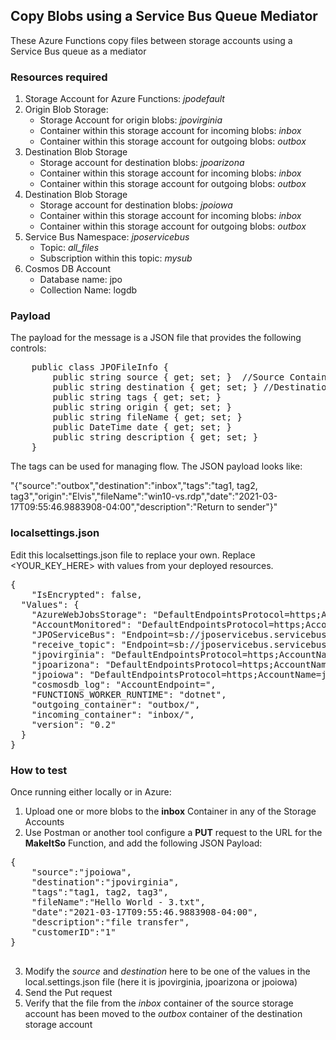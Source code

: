 ﻿## Copy Blobs using a Service Bus Queue Mediator
These Azure Functions copy files between storage accounts using a Service Bus queue as a mediator

### Resources required 
1. Storage Account for Azure Functions: *jpodefault*
2. Origin Blob Storage:
	* Storage Account for origin blobs: *jpovirginia*
    * Container within this storage account for incoming blobs: *inbox*
	* Container within this storage account for outgoing blobs: *outbox*
3. Destination Blob Storage
	* Storage account for destination blobs: *jpoarizona*
    * Container within this storage account for incoming blobs: *inbox*
	* Container within this storage account for outgoing blobs: *outbox*
4. Destination Blob Storage
	* Storage account for destination blobs: *jpoiowa*
    * Container within this storage account for incoming blobs: *inbox*
	* Container within this storage account for outgoing blobs: *outbox*
5. Service Bus Namespace: *jposervicebus*
	* Topic: *all_files*
	* Subscription within this topic: *mysub*
5. Cosmos DB Account
    * Database name: jpo
    * Collection Name: logdb


### Payload
The payload for the message is a JSON file that provides the following controls:
<pre>
    public class JPOFileInfo {
        public string source { get; set; }  //Source Container Name
        public string destination { get; set; } //Destination Container name
        public string tags { get; set; }
        public string origin { get; set; }
        public string fileName { get; set; }
        public DateTime date { get; set; }
        public string description { get; set; }
    }
</pre>
The tags can be used for managing flow. The JSON payload looks like:

"{"source":"outbox","destination":"inbox","tags":"tag1, tag2, tag3","origin":"Elvis","fileName":"win10-vs.rdp","date":"2021-03-17T09:55:46.9883908-04:00","description":"Return to sender"}"


### localsettings.json
Edit this localsettings.json file to replace your own. Replace <YOUR_KEY_HERE> with values from your deployed resources.
<pre>
{
    "IsEncrypted": false,
  "Values": {
    "AzureWebJobsStorage": "DefaultEndpointsProtocol=https;AccountName=jpodefault;AccountKey=<YOUR_KEY_HERE>;EndpointSuffix=core.usgovcloudapi.net", //DefaultEndpointsProtocol=https;AccountName=rcdev1;AccountKey=kaqcWkmMv+51mwlw19bnhu4+a7rk5YnzwcXHqvG1ambF3mF6jkzRQwUbvihoPh7+WL1p5V6YE15DoCKyk86IgQ==;BlobEndpoint=https://rcdev1.blob.core.windows.net/;TableEndpoint=https://rcdev1.table.core.windows.net/;QueueEndpoint=https://rcdev1.queue.core.windows.net/;FileEndpoint=https://rcdev1.file.core.windows.net/",
    "AccountMonitored": "DefaultEndpointsProtocol=https;AccountName=jpovirginia;AccountKey=<YOUR_KEY_HERE>;EndpointSuffix=core.usgovcloudapi.net",
    "JPOServiceBus": "Endpoint=sb://jposervicebus.servicebus.usgovcloudapi.net/;SharedAccessKeyName=RootManageSharedAccessKey;SharedAccessKey<YOUR_KEY_HERE>",
    "receive_topic": "Endpoint=sb://jposervicebus.servicebus.usgovcloudapi.net/;SharedAccessKeyName=receive;SharedAccessKey=<YOUR_KEY_HERE>",
    "jpovirginia": "DefaultEndpointsProtocol=https;AccountName=jpovirginia;AccountKey=<YOUR_KEY_HERE>;EndpointSuffix=core.usgovcloudapi.net",
    "jpoarizona": "DefaultEndpointsProtocol=https;AccountName=jpoarizona;AccountKey=<YOUR_KEY_HERE>;EndpointSuffix=core.usgovcloudapi.net",
    "jpoiowa": "DefaultEndpointsProtocol=https;AccountName=jpoiowa;AccountKey=<YOUR_KEY_HERE>;EndpointSuffix=core.usgovcloudapi.net",
    "cosmosdb_log": "AccountEndpoint=<YOUR_KEY_HERE>",
    "FUNCTIONS_WORKER_RUNTIME": "dotnet",
    "outgoing_container": "outbox/",
    "incoming_container": "inbox/",
    "version": "0.2"
  }
}
</pre>

### How to test
Once running either locally or in Azure:
1. Upload one or more blobs to the **inbox** Container in any of the Storage Accounts
2. Use Postman or another tool configure a **PUT** request to the URL for the **MakeItSo** Function, and add the following JSON Payload:
<pre>
{
	"source":"jpoiowa",
	"destination":"jpovirginia",
	"tags":"tag1, tag2, tag3",
	"fileName":"Hello World - 3.txt",
	"date":"2021-03-17T09:55:46.9883908-04:00",
	"description":"file transfer",
	"customerID":"1"
}

</pre>
3. Modify the *source* and *destination* here to be one of the values in the local.settings.json file (here it is jpovirginia, jpoarizona or jpoiowa)
4. Send the Put request
5. Verify that the file from the *inbox* container of the source storage account has been moved to the *outbox* container of the destination storage account
